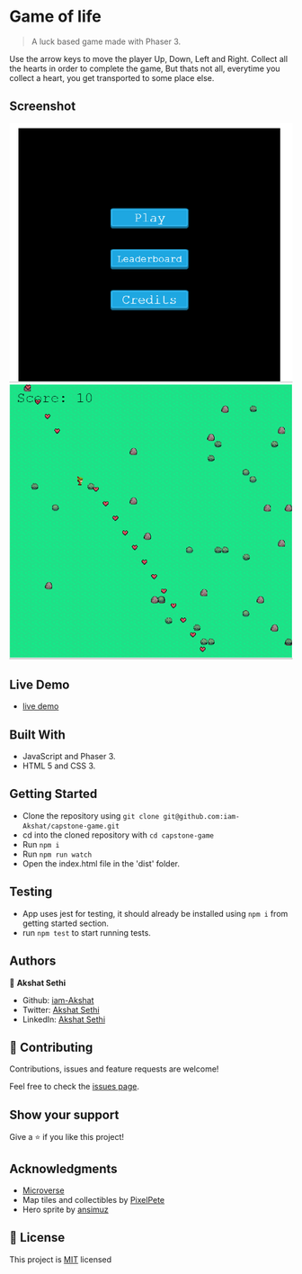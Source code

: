 # Game of life

> A luck based game made with Phaser 3.

Use the arrow keys to move the player Up, Down, Left and Right. Collect all the hearts 
in order to complete the game, But thats not all, everytime you collect a heart, you get
transported to some place else. 

## Screenshot
![Screenshot](./ss1.png)
![Screenshot](./ss2.png)
## Live Demo
- [live demo](https://nifty-jang-7465f7.netlify.app)

## Built With
- JavaScript and Phaser 3.
- HTML 5 and CSS 3.



## Getting Started

- Clone the repository using ```git clone git@github.com:iam-Akshat/capstone-game.git```
- cd into the cloned repository with ```cd capstone-game```
- Run ```npm i```
- Run ```npm run watch```
- Open the index.html file in the 'dist' folder.

## Testing
- App uses jest for testing, it should already be installed using `npm i` from getting    started section.
- run `npm test` to start running tests.
## Authors

👤 **Akshat Sethi**

- Github: [iam-Akshat](https://github.com/iam-Akshat)
- Twitter: [Akshat Sethi](https://twitter.com/akshatsethi)
- LinkedIn: [Akshat Sethi](https://linkedin.com/in/akshatsethi)



## 🤝 Contributing

Contributions, issues and feature requests are welcome!

Feel free to check the [issues page](https://github.com/iam-Akshat/capstone-game/issues).

## Show your support

Give a ⭐️ if you like this project!

## Acknowledgments

- [Microverse](https://www.notion.so/RPG-game-f94a617841e240a293c0b6928beebe89)
- Map tiles and collectibles by [PixelPete](https://petermilko.itch.io/)
- Hero sprite by [ansimuz](https://ansimuz.itch.io/tiny-rpg-forest)

## 📝 License

This project is [MIT](https://opensource.org/licenses/MIT) licensed
